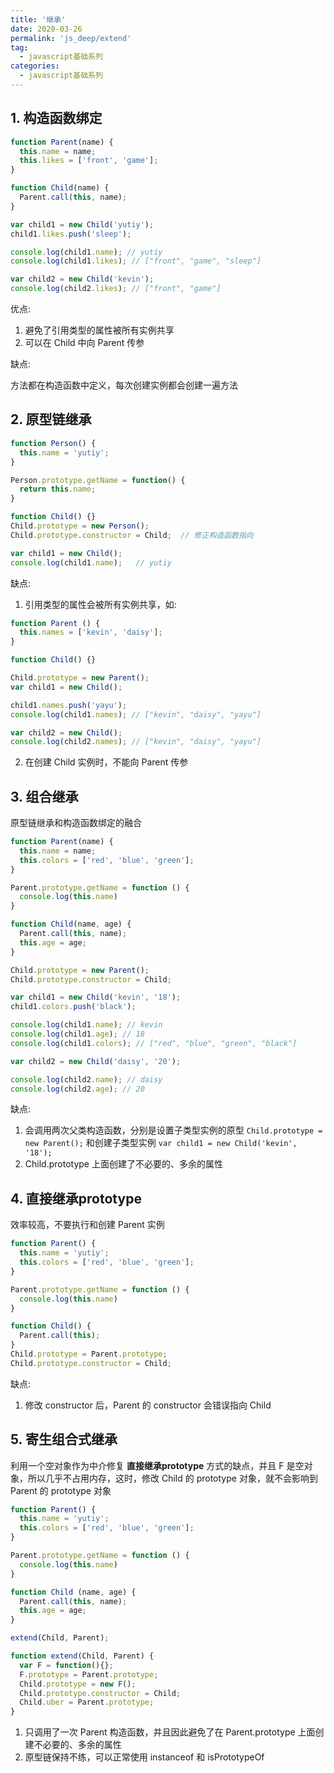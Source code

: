 ```yaml
---
title: '继承'
date: 2020-03-26
permalink: 'js_deep/extend'
tag:
  - javascript基础系列
categories:
  - javascript基础系列
---
```


## 1. 构造函数绑定

```js
function Parent(name) {
  this.name = name;
  this.likes = ['front', 'game'];
}

function Child(name) {
  Parent.call(this, name);
}

var child1 = new Child('yutiy');
child1.likes.push('sleep');

console.log(child1.name); // yutiy
console.log(child1.likes); // ["front", "game", "sleep"]

var child2 = new Child('kevin');
console.log(child2.likes); // ["front", "game"]
```

优点:

1. 避免了引用类型的属性被所有实例共享
2. 可以在 Child 中向 Parent 传参

缺点:

方法都在构造函数中定义，每次创建实例都会创建一遍方法

## 2. 原型链继承

```js
function Person() {
  this.name = 'yutiy';
}

Person.prototype.getName = function() {
  return this.name;
}

function Child() {}
Child.prototype = new Person();
Child.prototype.constructor = Child;  // 修正构造函数指向

var child1 = new Child();
console.log(child1.name);   // yutiy
```

缺点:

1. 引用类型的属性会被所有实例共享，如:

```js
function Parent () {
  this.names = ['kevin', 'daisy'];
}

function Child() {}

Child.prototype = new Parent();
var child1 = new Child();

child1.names.push('yayu');
console.log(child1.names); // ["kevin", "daisy", "yayu"]

var child2 = new Child();
console.log(child2.names); // ["kevin", "daisy", "yayu"]
```

2. 在创建 Child 实例时，不能向 Parent 传参

## 3. 组合继承

原型链继承和构造函数绑定的融合

```js
function Parent(name) {
  this.name = name;
  this.colors = ['red', 'blue', 'green'];
}

Parent.prototype.getName = function () {
  console.log(this.name)
}

function Child(name, age) {
  Parent.call(this, name);
  this.age = age;
}

Child.prototype = new Parent();
Child.prototype.constructor = Child;

var child1 = new Child('kevin', '18');
child1.colors.push('black');

console.log(child1.name); // kevin
console.log(child1.age); // 18
console.log(child1.colors); // ["red", "blue", "green", "black"]

var child2 = new Child('daisy', '20');

console.log(child2.name); // daisy
console.log(child2.age); // 20
```

缺点:

1. 会调用两次父类构造函数，分别是设置子类型实例的原型 `Child.prototype = new Parent();` 和创建子类型实例 `var child1 = new Child('kevin', '18');`
2. Child.prototype 上面创建了不必要的、多余的属性

## 4. 直接继承prototype

效率较高，不要执行和创建 Parent 实例

```js
function Parent() {
  this.name = 'yutiy';
  this.colors = ['red', 'blue', 'green'];
}

Parent.prototype.getName = function () {
  console.log(this.name)
}

function Child() {
  Parent.call(this);
}
Child.prototype = Parent.prototype;
Child.prototype.constructor = Child;
```

缺点:

1. 修改 constructor 后，Parent 的 constructor 会错误指向 Child

## 5. 寄生组合式继承

利用一个空对象作为中介修复 **直接继承prototype** 方式的缺点，并且 F 是空对象，所以几乎不占用内存，这时，修改 Child 的 prototype 对象，就不会影响到 Parent 的 prototype 对象

```js
function Parent() {
  this.name = 'yutiy';
  this.colors = ['red', 'blue', 'green'];
}

Parent.prototype.getName = function () {
  console.log(this.name)
}

function Child (name, age) {
  Parent.call(this, name);
  this.age = age;
}

extend(Child, Parent);

function extend(Child, Parent) {
  var F = function(){};
  F.prototype = Parent.prototype;
  Child.prototype = new F();
  Child.prototype.constructor = Child;
  Child.uber = Parent.prototype;
}
```

1. 只调用了一次 Parent 构造函数，并且因此避免了在 Parent.prototype 上面创建不必要的、多余的属性
2. 原型链保持不练，可以正常使用 instanceof 和 isPrototypeOf
